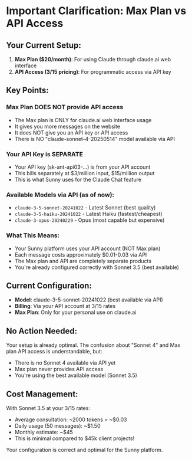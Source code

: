 # Important Clarification: Max Plan vs API Access

## Your Current Setup:
1. **Max Plan ($20/month)**: For using Claude through claude.ai web interface
2. **API Access ($3/$15 pricing)**: For programmatic access via API key

## Key Points:

### Max Plan DOES NOT provide API access
- The Max plan is ONLY for claude.ai web interface usage
- It gives you more messages on the website
- It does NOT give you an API key or API access
- There is NO "claude-sonnet-4-20250514" model available via API

### Your API Key is SEPARATE
- Your API key (sk-ant-api03-...) is from your API account
- This bills separately at $3/million input, $15/million output
- This is what Sunny uses for the Claude Chat feature

### Available Models via API (as of now):
- `claude-3-5-sonnet-20241022` - Latest Sonnet (best quality)
- `claude-3-5-haiku-20241022` - Latest Haiku (fastest/cheapest)
- `claude-3-opus-20240229` - Opus (most capable but expensive)

### What This Means:
- Your Sunny platform uses your API account (NOT Max plan)
- Each message costs approximately $0.01-0.03 via API
- The Max plan and API are completely separate products
- You're already configured correctly with Sonnet 3.5 (best available)

## Current Configuration:
- **Model**: claude-3-5-sonnet-20241022 (best available via API)
- **Billing**: Via your API account at $3/$15 rates
- **Max Plan**: Only for your personal use on claude.ai

## No Action Needed:
Your setup is already optimal. The confusion about "Sonnet 4" and Max plan API access is understandable, but:
- There is no Sonnet 4 available via API yet
- Max plan never provides API access
- You're using the best available model (Sonnet 3.5)

## Cost Management:
With Sonnet 3.5 at your $3/$15 rates:
- Average consultation: ~2000 tokens = ~$0.03
- Daily usage (50 messages): ~$1.50
- Monthly estimate: ~$45
- This is minimal compared to $45k client projects!

Your configuration is correct and optimal for the Sunny platform.